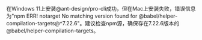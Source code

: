在Windows 11上安装@ant-design/pro-cli成功，但在Mac上安装失败，错误信息为"npm ERR! notarget No matching version found for @babel/helper-compilation-targets@^7.22.6"。建议检查npm源，确保存在7.22.6版本的@babel/helper-compilation-targets。
